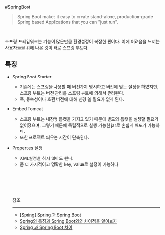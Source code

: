 #SpringBoot


 
 > Spring Boot makes it easy to create stand-alone, production-grade Spring based Applications that you can "just run".


<br/>

스프링 프레임워크는 기능이 많은만큼 환경설정이 복잡한 편이다. 이에 어려움을 느끼는 사용자들을 위해 나온 것이 바로 스프링 부트다.


## 특징

- Spring Boot Starter
    - 기존에는 스프링을 사용할 때 버전까지 명시하고 버전에 맞는 설정을 하였지만, 스프링 부트는 버전 관리를 스프링 부트에 의해서 관리된다.
    - 즉, 종속성이나 호환 버전에 대해 신경 쓸 필요가 없게 된다.
  
-  Embed Tomcat
   - 스프링 부트는 내장형 톰캣을 가지고 있기 때문에 별도의 톰캣을 설정할 필요가 없어졌으며, 그렇기 때문에 독립적으로 실행 가능한 jar로 손쉽게 배포가 가능하다.
   - 또한 프로젝트 띄우는 시간이 단축된다.
   
- Properties 설정 
   - XML설정을 하지 않아도 된다.
   - 좀 더 가시적이고 명확한 key, value로 설정이 가능하다

  
  <br/><br/><br/><br/>
  
  
  참조
  
  ---
  
  - [[Spring] Spring 과 Spring Boot](https://monkey3199.github.io/develop/spring/2019/04/14/Spring-And-SpringBoot.html)
  - [Spring의 특징과 Spring Boot와의 차이점을 알아보자](https://msyu1207.tistory.com/m/entry/Spring-VS-Spring-Boot-%EC%B0%A8%EC%9D%B4%EC%A0%90%EC%9D%84-%EC%95%8C%EC%95%84%EB%B3%B4%EC%9E%90?category=640981)
  - [Spring 과 Spring Boot 차이](https://velog.io/@courage331/Spring-%EA%B3%BC-Spring-Boot-%EC%B0%A8%EC%9D%B4)
 
  
  
  






